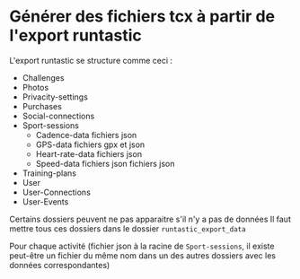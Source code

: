 # Générer des fichiers tcx à partir de l'export runtastic

L'export runtastic se structure comme ceci :
- Challenges
- Photos
- Privacity-settings
- Purchases
- Social-connections
- Sport-sessions
	+ Cadence-data
		fichiers json
	+ GPS-data
		fichiers gpx et json
	+ Heart-rate-data
	  	fichiers json
	+ Speed-data
	  	fichiers json
	fichiers json
- Training-plans
- User
- User-Connections
- User-Events

Certains dossiers peuvent ne pas apparaitre s'il n'y a pas de données
Il faut mettre tous ces dossiers dans le dossier `runtastic_export_data`


Pour chaque activité (fichier json à la racine de `Sport-sessions`, il existe peut-être un fichier du même nom dans un des autres dossiers avec les données correspondantes)